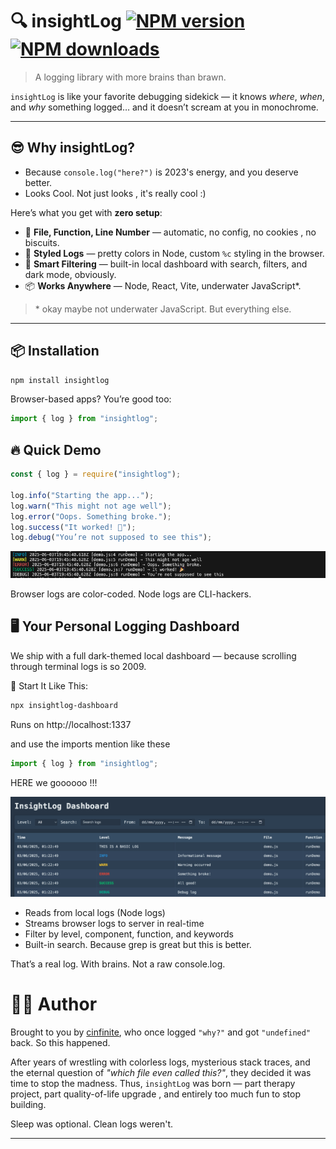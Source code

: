 
# 🔍 insightLog [![NPM version](https://img.shields.io/npm/v/insightlog.svg?style=flat)](https://www.npmjs.com/package/insightlog) [![NPM downloads](https://img.shields.io/npm/dm/insightlog.svg?style=flat)](https://npmjs.org/package/insightlog)

> A logging library with more brains than brawn.

`insightLog` is like your favorite debugging sidekick — it knows *where*, *when*, and *why* something logged… and it doesn’t scream at you in monochrome.

---

## 😎 Why insightLog?

- Because `console.log("here?")` is 2023's energy, and you deserve better.
- Looks Cool. Not just looks , it's really cool :)

Here’s what you get with **zero setup**:

- 📍 **File, Function, Line Number** — automatic, no config, no cookies , no biscuits.
- 💄 **Styled Logs** — pretty colors in Node, custom `%c` styling in the browser.
- 🧠 **Smart Filtering** — built-in local dashboard with search, filters, and dark mode, obviously.
- 📦 **Works Anywhere** — Node, React, Vite, underwater JavaScript*.

> \* okay maybe not underwater JavaScript. But everything else.

---

## 📦 Installation

```bash
npm install insightlog
```

Browser-based apps? You’re good too:

```javascript
import { log } from "insightlog";
```


## 🔥 Quick Demo

```javascript
const { log } = require("insightlog");

log.info("Starting the app...");
log.warn("This might not age well");
log.error("Oops. Something broke.");
log.success("It worked! 🎉");
log.debug("You’re not supposed to see this");
```

<img src="./demo-node.png" alt="insightLog Demo Node" width="600">

Browser logs are color-coded. Node logs are CLI-hackers.

## 🖥️ Your Personal Logging Dashboard
We ship with a full dark-themed local dashboard — because scrolling through terminal logs is so 2009.

🏁 Start It Like This:

```bash
npx insightlog-dashboard
```

Runs on http://localhost:1337

and use the imports mention like these 

```javascript
import { log } from "insightlog";
```

HERE we goooooo !!! 

<img src="./demo.png" alt="insightLog Demo" width="600">


- Reads from local logs (Node logs)
- Streams browser logs to server in real-time
- Filter by level, component, function, and keywords
- Built-in search. Because grep is great but this is better.

That’s a real log. With brains. Not a raw console.log.

# 🧑‍💻 Author

Brought to you by [cinfinite](https://github.com/cinfinit), who once logged `"why?"` and got `"undefined"` back. So this happened.

After years of wrestling with colorless logs, mysterious stack traces, and the eternal question of *"which file even called this?"*, they decided it was time to stop the madness. Thus, `insightLog` was born — part therapy project,  part quality-of-life upgrade , and entirely too much fun to stop building.

Sleep was optional. Clean logs weren't.

---
